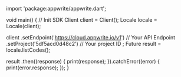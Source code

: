 import 'package:appwrite/appwrite.dart';

void main() { // Init SDK
  Client client = Client();
  Locale locale = Locale(client);

  client
    .setEndpoint('https://cloud.appwrite.io/v1') // Your API Endpoint
    .setProject('5df5acd0d48c2') // Your project ID
  ;
  Future result = locale.listCodes();

  result
    .then((response) {
      print(response);
    }).catchError((error) {
      print(error.response);
  });
}
